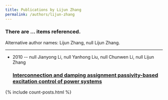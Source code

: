 ```yaml
---
title: Publications by Lijun Zhang
permalink: /authors/lijun-zhang
---
```


<h3 id="number-posts">There are ... items referenced.</h3>
<p id='info-authors'>Alternative author names: Lijun Zhang, null Lijun Zhang.</p>
<hr />
<ul class="post-list">
<li><span class='post-meta'>2010 -- null Jianyong Li, null Yanhong Liu, null Chunwen Li, null Lijun Zhang</span><h3><a class='post-link' href="{{ site.baseurl }}/interconnection-and-damping-assignment-passivity-based-excitation-control-of-power-systems">Interconnection and damping assignment passivity-based excitation control of power systems</a></h3></li>

</ul>
{% include count-posts.html %}
